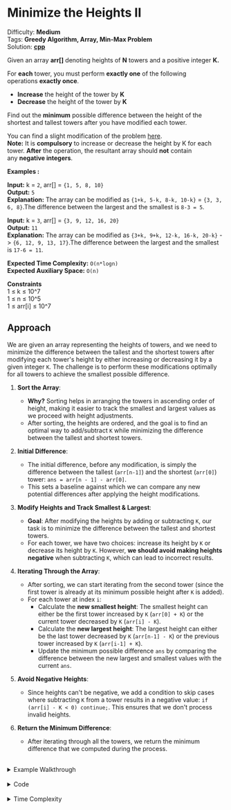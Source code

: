 # Minimize the Heights II

Difficulty: **Medium** <br>
Tags: **Greedy Algorithm, Array, Min-Max Problem** <br>
Solution: **[cpp](minimizeTheHeightsII.cpp)**

Given an array **arr[]** denoting heights of **N** towers and a positive integer **K.**

For **each** tower, you must perform **exactly one** of the following operations **exactly once**.

- **Increase** the height of the tower by **K**
- **Decrease** the height of the tower by **K**

Find out the **minimum** possible difference between the height of the shortest and tallest towers after you have modified each tower.

You can find a slight modification of the problem [here](minimizeTheHeightsI.md).  
**Note:** It is **compulsory** to increase or decrease the height by K for each tower. **After** the operation, the resultant array should **not** contain any **negative integers**.

**Examples :**

**Input:** k = `2`, arr[] = `{1, 5, 8, 10}` <br>
**Output:** `5` <br>
**Explanation:** The array can be modified as `{1+k, 5-k, 8-k, 10-k}` = `{3, 3, 6, 8}`.The difference between the largest and the smallest is `8-3 = 5`.

**Input:** k = `3`, arr[] = `{3, 9, 12, 16, 20}` <br>
**Output:** `11` <br>
**Explanation:** The array can be modified as `{3+k, 9+k, 12-k, 16-k, 20-k}` -> `{6, 12, 9, 13, 17}`.The difference between the largest and the smallest is `17-6 = 11`. 

**Expected Time Complexity:** `O(n*logn)` <br>
**Expected Auxiliary Space:** `O(n)` 

**Constraints**  
1 ≤ k ≤ 10^7  
1 ≤ n ≤ 10^5  
1 ≤ arr[i] ≤ 10^7


## Approach

We are given an array representing the heights of towers, and we need to minimize the difference between the tallest and the shortest towers after modifying each tower's height by either increasing or decreasing it by a given integer `K`. The challenge is to perform these modifications optimally for all towers to achieve the smallest possible difference.


1. **Sort the Array**:
   - **Why?** Sorting helps in arranging the towers in ascending order of height, making it easier to track the smallest and largest values as we proceed with height adjustments.
   - After sorting, the heights are ordered, and the goal is to find an optimal way to add/subtract `K` while minimizing the difference between the tallest and shortest towers.

2. **Initial Difference**:
   - The initial difference, before any modification, is simply the difference between the tallest (`arr[n-1]`) and the shortest (`arr[0]`) tower: `ans = arr[n - 1] - arr[0]`.
   - This sets a baseline against which we can compare any new potential differences after applying the height modifications.

3. **Modify Heights and Track Smallest & Largest**:
   - **Goal**: After modifying the heights by adding or subtracting `K`, our task is to minimize the difference between the tallest and shortest towers.
   - For each tower, we have two choices: increase its height by `K` or decrease its height by `K`. However, **we should avoid making heights negative** when subtracting `K`, which can lead to incorrect results.

4. **Iterating Through the Array**:
   - After sorting, we can start iterating from the second tower (since the first tower is already at its minimum possible height after `K` is added).
   - For each tower at index `i`:
     - Calculate the **new smallest height**: The smallest height can either be the first tower increased by `K` (`arr[0] + K`) or the current tower decreased by `K` (`arr[i] - K`).
     - Calculate the **new largest height**: The largest height can either be the last tower decreased by `K` (`arr[n-1] - K`) or the previous tower increased by `K` (`arr[i-1] + K`).
     - Update the minimum possible difference `ans` by comparing the difference between the new largest and smallest values with the current `ans`.

5. **Avoid Negative Heights**:
   - Since heights can't be negative, we add a condition to skip cases where subtracting `K` from a tower results in a negative value: `if (arr[i] - K < 0) continue;`. This ensures that we don't process invalid heights.

6. **Return the Minimum Difference**:
   - After iterating through all the towers, we return the minimum difference that we computed during the process.

 <br>
 <details>
<summary>Example Walkthrough</summary>

Let's break down the example:

**Input**:

**k** = `494` <br>
**arr** = `{380, 705, 706, 177, 710, 416, 853, 147, 957, 693}`


- Step 1: **Sort the array**:
  
  **arr** = `{147, 177, 380, 416, 693, 705, 706, 710, 853, 957}`
  
  
- Step 2: **Initial Difference**:
  
  **ans** = `957 - 147` = `810`

- Step 3: **Iterate over the sorted array**:
  - For `i = 1`:
    - `smallest = min(147 + 494, 177 - 494) = min(641, -317) = 641`
    - `largest = max(957 - 494, 147 + 494) = max(463, 641) = 641`
    - Difference = `641 - 641 = 0` (Not possible since -317 is invalid, so we skip)
  
  - For `i = 2`:
    - `smallest = min(147 + 494, 380 - 494) = min(641, -114) = 641`
    - `largest = max(957 - 494, 177 + 494) = max(463, 671) = 671`
    - Difference = `671 - 641 = 30` (Skip, as -114 is invalid)

  - Continue until `i = 9` where you get the correct minimum difference after adjusting.

**Final Answer**: `973`
</details>

 <br>
<details>
<summary>Code</summary>

```cpp
#include <bits/stdc++.h>
using namespace std;

int getMinDiff(vector<int>& arr, int k) {
    int n = arr.size();
    
    // If there is only one tower, no difference can exist
    if (n == 1)
        return 0;

    // Sort the array to process in an ordered manner
    sort(arr.begin(), arr.end());

    // Initial difference without any changes
    int ans = arr[n - 1] - arr[0];

    // The smallest and largest after considering adding/subtracting k
    int smallest, largest;

    // Update the heights of the first and last towers
    for (int i = 1; i < n; i++) {
        // Ignore cases where the subtraction results in negative values
        if (arr[i] - k < 0)
            continue;

        // Calculate the new smallest and largest heights after adding/subtracting k
        smallest = min(arr[0] + k, arr[i] - k);
        largest = max(arr[n - 1] - k, arr[i - 1] + k);

        // Update the minimum difference
        ans = min(ans, largest - smallest);
    }

    return ans;
}

int main() {
    vector<int> arr = {380, 705, 706, 177, 710, 416, 853, 147, 957, 693};
    int k = 494;
    cout << getMinDiff(arr, k) << endl;  // Expected output: 973
    return 0;
}
```
</details>
 <br>

<details>
<summary>Time Complexity</summary>

- **Sorting** the array takes `O(n log n)`.
- **Iterating** through the array takes `O(n)`.
Thus, the total time complexity is `O(n log n)`, which is efficient enough for the problem's constraints.
</details>

